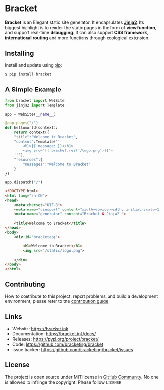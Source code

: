 # Bracket

**Bracket** is an Elegant static site generator. It encapsulates **[Jinja2](https://github.com/pallets/jinja)**. Its biggest highlight is to render the static pages in the form of **view function**, and support real-time **debugging**. It can also support **CSS framework**, **international routing** and more functions through ecological extension.

## Installing

Install and update using [pip](pypi.org):

``` bash
$ pip install bracket
```

## A Simple Example

``` python
from bracket import WebSite
from jinja2 import Template

app = WebSite(__name__)

@app.pages("/")
def helloworld(context):
    return context({
    "title":"Welcome to Bracket",
    "content":Template('''
        <h1>{{ messages }}</h1>
        <img src="{{ bracket.res('/logo.png')}}">
    '''),
    "resources":{
        "messages":"Welcome to Bracket"
    }
})

app.dispatch("/")
```
``` html
<!DOCTYPE html>
<html lang="zh-CN">
<head>
    <meta charset="UTF-8">
    <meta name="viewport" content="width=device-width, initial-scale=1.0">
    <meta name="generator" content="Bracket & Jinja2 ">
    
    <title>Welcome to Bracket</title>
</head>
<body>
    <div id="bracketapp">
    
        <h1>Welcome to Bracket</h1>
        <img src="/static/logo.png">
        
    </div>
</body>
</html>
```

## Contributing

How to contribute to this project, report problems, and build a development environment, please refer to the [contribution guide]()

## Links

* Website: https://bracket.ink
* Documentation: https://bracket.ink/docs/
* Releases: https://pypi.org/project/bracket/
* Code: https://github.com/bracketing/bracket
* Issue tracker: https://github.com/bracketing/bracket/issues

## License

The project is open source under MIT license in [GitHub Community](https://github.com). No one is allowed to infringe the copyright. Please follow `LICENSE`
